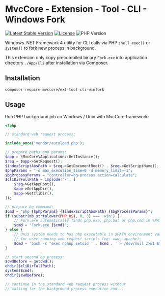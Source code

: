 # MvcCore - Extension - Tool - CLI - Windows Fork

[![Latest Stable Version](https://img.shields.io/badge/Stable-v5.0.0-brightgreen.svg?style=plastic)](https://github.com/mvccore/ext-tool-cli-winfork/releases)
[![License](https://img.shields.io/badge/License-BSD%203-brightgreen.svg?style=plastic)](https://mvccore.github.io/docs/mvccore/5.0.0/LICENSE.md)
![PHP Version](https://img.shields.io/badge/PHP->=5.4-brightgreen.svg?style=plastic)

Windows .NET Framework 4 utility for CLI calls via PHP `shell_exec()` or `system()` to fork new process in background.

This extension only copy precompiled binary `Fork.exe` into application directory `./App/Cli` after installation via Composer.

## Installation
```shell
composer require mvccore/ext-tool-cli-winfork
```

## Usage

Run PHP background job on Windows / Unix with MvcCore framework:
```php
<?php

// standard web request process:

include_once('vendor/autoload.php');

// prepare paths and params:
$app = \MvcCore\Application::GetInstance();
$req = $app->GetRequest();
$indexScriptAbsPath = $req->GetDocumentRoot() . $req->GetScriptName();
$phpParams = "-d max_execution_time=0 -d memory_limit=-1";
$bgProcessParams = "controller=bg-process action=calculate";
$cliDirFullPath = implode('/', [
	$req->GetAppRoot(),
	$app->GetAppDir(),
	$app->GetCliDir(),
]);

// prepare bg command:
$cmd = "php {$phpParams} {$indexScriptAbsPath} {$bgProcessParams}";
if (substr(mb_strtolower(PHP_OS), 0, 3) === 'win') {
	// Fork.exe automatically finds php.exe, php.bat or php.cmd in %PATH%
	$cmd = "Fork.exe {$cmd}";
} else {
	// Unix system needs to has php executable in $PATH environment variable
	// for user running web request scripts (eg: www, apache):
	$cmd = 'bash -c "exec nohup setsid ' . $cmd . ' > /dev/null 2>&1 &"';
}

// start second bg process:
$cwdBefore = getcwd();
chdir($cliDirFullPath);
system($cmd);
chdir($cwdBefore);

// continue in the standard web request process without 
// waiting for the background process execution end...

```
